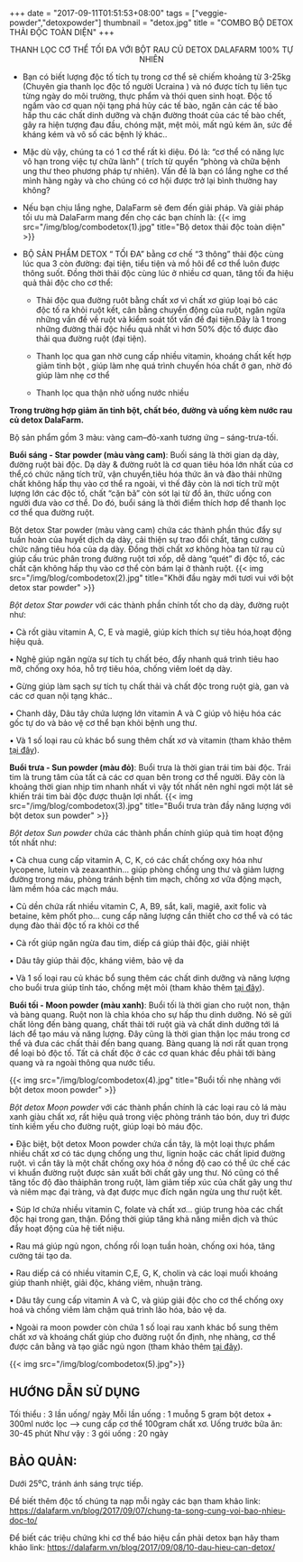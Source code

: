 +++
date = "2017-09-11T01:51:53+08:00"
tags = ["veggie-powder","detoxpowder"]
thumbnail = "detox.jpg"
title = "COMBO BỘ DETOX THẢI ĐỘC TOÀN DIỆN"
+++

<p style="text-align: center">THANH LỌC CƠ THỂ TỐI ĐA VỚI BỘT RAU CỦ DETOX DALAFARM 100% TỰ NHIÊN</p>

-	Bạn có biết lượng độc tố tích tụ trong cơ thể sẽ chiếm khoảng từ 3-25kg (Chuyên gia thanh lọc độc tố người Ucraina ) và nó được tích tụ liên tục từng ngày do môi trường, thực phẩm và thói quen sinh hoạt. Độc tố ngấm vào cơ quan nội tạng phá hủy các tế bào, ngăn cản các tế bào hấp thu các chất dinh dưỡng và chặn đường thoát của các tế bào chết, gây ra hiện tượng đau đầu, chóng mặt, mệt mỏi, mất ngủ kém ăn, sức đề kháng kém và vô số các bệnh lý khác..

-	Mặc dù vậy, chúng ta có 1 cơ thể rất kì diệu. Đó là: “cơ thể có năng lực vô hạn trong việc tự chữa lành” ( trích từ quyển “phòng và chữa bệnh ung thư theo phương pháp tự nhiên). Vấn đề là bạn có lắng nghe cơ thể mình hàng ngày và cho chúng có cơ hội được trở lại bình thường hay không?

-	Nếu bạn chịu lắng nghe, DalaFarm sẽ  đem đến giải pháp. Và giải pháp tối ưu mà DalaFarm mang đến chọ các bạn chính là:
{{< img src="/img/blog/combodetox(1).jpg" title="Bộ detox thải độc toàn diện" >}}

-	BỘ SẢN PHẨM DETOX “ TỐI ĐA” bằng cơ chế “3 thông” thải độc cùng lúc qua 3 còn đường: đại tiện, tiểu tiện và mồ hôi để cơ thể luôn được thông suốt. Đồng thời thải độc cùng lúc ở nhiều cơ quan, tăng tối đa hiệu quả thải độc cho cơ thể:

    * Thải độc qua đường ruôt bằng chất xơ vì chất xơ giúp loại bỏ các độc tố ra khỏi ruột kết, cân bằng chuyển động của ruột, ngăn ngừa những vấn đề về ruột và kiểm soát tốt vấn đề đại tiện.Đây là 1 trong những đường thải độc hiểu quả nhất vì hơn 50%  độc tố được đào thải qua đường ruột (đại tiện).

    * Thanh lọc qua gan nhờ cung cấp nhiều vitamin, khoáng chất kết hợp giảm tinh bột , giúp làm nhẹ quá trình chuyến hóa chất ở gan, nhờ đó giúp làm nhẹ cơ thể

    * Thanh lọc qua thận nhờ uống nước nhiều 

**Trong trường hợp giảm ăn tinh bột, chất béo, đường và uống kèm nước rau củ detox DalaFarm.**

Bộ sản phẩm gồm 3 màu: vàng cam–đỏ-xanh tương ứng – sáng-trưa-tối.

**Buổi sáng - Star powder (màu vàng cam)**: Buối sáng là thời gian dạ dày, đường ruột bài độc. Dạ dày & đường ruôt là cơ quan tiêu hóa lớn nhất của cơ thể,có chức năng tích trữ, vận chuyển,tiêu hóa thức ăn và đào thải những chất không hấp thụ vào cơ thể ra ngoài, vì thế đây còn là nơi tích trữ một lượng lớn các độc tố, chất “cặn bã” còn sót lại từ đồ ăn, thức uống con người đưa vào cơ thể. Do đó, buổi sáng là thời điểm thích hơp để thanh lọc cơ thể qua đường ruột. 

Bột detox Star powder (màu vàng cam) chứa các thành phần thúc đẩy sự tuần hoàn của huyết dịch dạ dày, cải thiện sự trao đổi chất, tăng cường chức năng tiêu hóa của dạ dày. Đồng thời chất xơ không hòa tan từ rau củ giúp cấu trúc phân trong đường ruột tơi xốp, dễ dàng “quét” đi độc tố, các chất cặn không hấp thụ vào cơ thể còn bám lại ở thành ruột.
{{< img src="/img/blog/combodetox(2).jpg" title="Khởi đầu ngày mới tươi vui với bột detox star powder" >}}

_Bột detox Star powder_ với các thành phần chính tốt cho dạ dày, đường ruột như: 

•	Cà rốt giàu vitamin A, C, E và magiê, giúp kích thích sự tiêu hóa,hoạt động hiệu quả.

•	Nghệ giúp ngăn ngừa sự tích tụ chất béo, đẩy nhanh quá trình tiêu hao mỡ, chống oxy hóa, hỗ trợ tiêu hóa, chống viêm loét dạ dày. 

•	Gừng giúp làm sạch sự tích tụ chất thải và chất độc trong ruột già, gan và các cơ quan nội tạng khác.. 

•	Chanh dây, Dâu tây chứa lượng lớn vitamin A và C giúp vô hiệu hóa các gốc tự do và bảo vệ cơ thể bạn khỏi bệnh ung thư. 

•	Và 1 số loại rau củ khác bổ sung thêm chất xơ và vitamin (tham khảo thêm [tại đây](https://dalafarm.vn/san-pham/b%E1%BB%99t-detox-star-powder-100g/)). 

**Buổi trưa - Sun powder (màu đỏ)**: Buổi trưa là thời gian trái tim bài độc. Trái tim là trung tâm của tất cả các cơ quan bên trong cơ thể người. Đây còn là khoảng thời gian nhịp tim nhanh nhất vì vậy tốt nhất nên nghỉ ngơi một lát sẽ khiến trái tim bài độc được thuận lợi nhất.
 {{< img src="/img/blog/combodetox(3).jpg" title="Buổi trưa tràn đầy năng lượng với bột detox sun powder" >}}
 
_Bột detox Sun powder_ chứa  các thành phần chính giúp quả tim hoạt động tốt nhất như: 

•	Cà chua cung cấp vitamin A, C, K, có các chất chống oxy hóa như lycopene, lutein và zeaxanthin... giúp phòng chống ung thư và giảm lượng đường trong máu, phòng tránh bệnh tim mạch, chống xơ vữa động mạch, làm mềm hóa các mạch máu. 

•	Củ dền chứa rất nhiều vitamin C, A, B9, sắt, kali, magiê, axit folic và betaine, kẽm phốt pho... cung cấp năng lượng cần thiết cho cơ thể và có tác dụng đào thải độc tố ra khỏi cơ thể

•	Cà rốt giúp ngăn ngừa đau tim, diếp cá giúp thải độc, giải nhiệt 

•	Dâu tây giúp thải độc, kháng viêm, bảo vệ da 

•	Và 1 số loại rau củ khác bổ sung thêm các chất dinh dưỡng và năng lượng cho buổi trưa giúp tỉnh táo, chống mệt mỏi (tham khảo thêm [tại đây](https://dalafarm.vn/san-pham/b%E1%BB%99t-detox-sun-powder-100g/)). 

**Buổi tối - Moon powder (màu xanh)**: Buổi tối là thời gian cho ruột non, thận và bàng quang. Ruột non là chìa khóa cho sự hấp thu dinh dưỡng. Nó sẽ gửi chất lỏng đến bàng quang, chất thải tới ruột già và chất dinh dưỡng tới lá lách để tạo máu và năng lượng. Đây cũng là thời gian thận lọc máu trong cơ thể và  đưa các chất thải đến bang quang. Bàng quang là nơi rất quan trọng để loại bỏ độc tố. Tất cả chất độc ở các cơ quan khác đều phải tới bàng quang và ra ngoài thông qua nước tiểu. 

{{< img src="/img/blog/combodetox(4).jpg" title="Buổi tối nhẹ nhàng với bột detox moon powder" >}}

_Bột detox Moon powder_ với các thành phần chính là các loại rau  cỏ lá màu xanh giàu chất xơ,  rất hiệu quả  trong việc phòng tránh táo bón, duy trì được tính kiềm yếu cho đường ruột, giúp loại bỏ máu độc. 

•	Đặc biệt, bột detox Moon powder chứa cần tây, là một loại thực phẩm nhiều chất xơ có tác dụng chống ung thư, lignin hoặc các chất lipid đường ruột. vì cần tây là một chất chống oxy hóa ở nồng độ cao có thể ức chế các vi khuẩn đường ruột được sản xuất bởi chất gây ung thư. Nó cũng có thể tăng tốc độ đào thảiphân trong ruột, làm giảm tiếp xúc của chất gây ung thư và niêm mạc đại tràng, và đạt được mục đích ngăn ngừa ung thư ruột kết.

•	Súp lơ chứa nhiều vitamin C, folate và chất xơ... giúp trung hòa các chất độc hại trong gan, thận. Đồng thời giúp tăng khả năng miễn dịch và thúc đẩy hoạt động của hệ tiết niệu. 

•	Rau má giúp ngủ ngon, chống rối loạn tuần hoàn, chống oxi hóa, tăng cường tái tạo da. 

•	Rau diếp cá có nhiều vitamin C,E, G, K, cholin và các loại muối khoáng giúp thanh nhiệt, giải độc, kháng viêm, nhuận tràng.

•	Dâu tây cung cấp vitamin A và C, và giúp giải độc cho cơ thể chống oxy hoá và chống viêm làm chậm quá trình lão hóa, bảo vệ da. 

•	Ngoài ra moon powder còn chứa 1 số loại rau xanh khác bổ sung thêm chất xơ và khoáng chất giúp cho đường ruột ổn định, nhẹ nhàng, cơ thể được  cân bằng và tạo giấc ngủ ngon (tham khảo thêm [tại đây](https://dalafarm.vn/san-pham/b%E1%BB%99t-detox-moon-powder-100g/)). 

{{< img src="/img/blog/combodetox(5).jpg">}}

## HƯỚNG DẪN SỬ DỤNG
Tối thiểu : 3 lần uống/ ngày
Mỗi lần uống : 1 muỗng 5 gram bột detox + 300ml nước lọc --> cung cấp cơ thể 100gram chất xơ.
Uống trước bữa ăn: 30-45 phút 
Như vậy : 3 gói uống : 20 ngày

## BẢO QUẢN: 
Dưới 25⁰C, tránh ánh sáng trực tiếp.

Để biết thêm độc tố chúng ta nạp mỗi ngày các bạn tham khảo link: https://dalafarm.vn/blog/2017/09/07/chung-ta-song-cung-voi-bao-nhieu-doc-to/

Để biết các triệu chứng khi cơ thể báo hiệu cần phải detox bạn hãy tham khảo link: https://dalafarm.vn/blog/2017/09/08/10-dau-hieu-can-detox/
